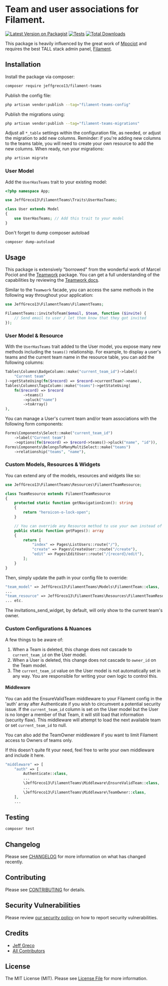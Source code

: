 # Team and user associations for Filament.

[![Latest Version on Packagist](https://img.shields.io/packagist/v/jeffgreco13/filament-teams.svg?style=flat-square)](https://packagist.org/packages/jeffgreco13/filament-teams)
[![Tests](https://github.com/jeffgreco13/filament-teams/actions/workflows/run-tests.yml/badge.svg?branch=main)](https://github.com/jeffgreco13/filament-teams/actions/workflows/run-tests.yml)
[![Total Downloads](https://img.shields.io/packagist/dt/jeffgreco13/filament-teams.svg?style=flat-square)](https://packagist.org/packages/jeffgreco13/filament-teams)

This package is heavily influenced by the great work of [Mpociot](https://github.com/mpociot) and requires the best TALL stack admin panel, [Filament](https://filamentadmin.com/).

## Installation

Install the package via composer:

```bash
composer require jeffgreco13/filament-teams
```

Publish the config file:

```bash
php artisan vendor:publish --tag="filament-teams-config"
```

Publish the migrations using:

```bash
php artisan vendor:publish --tag="filament-teams-migrations"
```

Adjust all `*_table` settings within the configuration file, as needed, or adjust the migration to add new columns. Reminder: if you're adding new columns to the teams table, you will need to create your own resource to add the new columns.
When ready, run your migrations:

```bash
php artisan migrate
```

### User Model

Add the `UserHasTeams` trait to your existing model:

```php
<?php namespace App;

use JeffGreco13\FilamentTeams\Traits\UserHasTeams;

class User extends Model
{
    use UserHasTeams; // Add this trait to your model
}
```

Don't forget to dump composer autoload

```bash
composer dump-autoload
```

## Usage

This package is extensively "borrowed" from the wonderful work of Marcel Pociot and the [Teamwork](https://github.com/mpociot/teamwork) package. You can get a full understanding of the capabilities by reviewing the [Teamwork docs](https://github.com/mpociot/teamwork#readme).

Similar to the `Teamwork` facade, you can access the same methods in the following way throughout your application:

```php
use JeffGreco13\FilamentTeams\FilamentTeams;

FilamentTeams::inviteToTeam($email, $team, function ($invite) {
    // Send email to user / let them know that they got invited
});
```

### User Model & Resource

With the `UserHasTeams` trait added to the User model, you expose many new methods including the `teams()` relationship.
For example, to display a user's teams and the current team name in the resource table, you can add the following columns:

```php
Tables\Columns\BadgeColumn::make("current_team_id")->label(
    "Current team"
)->getStateUsing(fn($record) => $record->currentTeam?->name),
Tables\Columns\TagsColumn::make("teams")->getStateUsing(
    fn($record) => $record
        ->teams()
        ->pluck("name")
        ->toArray()
),
```

You can manage a User's current team and/or team associations with the following form components:

```php
Forms\Components\Select::make("current_team_id")
    ->label("Current team")
    ->options(fn($record) => $record->teams()->pluck("name", "id")),
Forms\Components\BelongsToManyMultiSelect::make("teams")
    ->relationship("teams", "name"),
```

### Custom Models, Resources & Widgets

You can extend any of the models, resources and widgets like so:

```php
use JeffGreco13\FilamentTeams\Resources\FilamentTeamResource;

class TeamResource extends FilamentTeamResource
{
    protected static function getNavigationIcon(): string
    {
        return "heroicon-o-lock-open";
    }

    // You can override any Resource method to use your own instead of those provided by FilamentTeams
    public static function getPages(): array
    {
        return [
            "index" => Pages\ListUsers::route("/"),
            "create" => Pages\CreateUser::route("/create"),
            "edit" => Pages\EditUser::route("/{record}/edit"),
        ];
    }
}
```

Then, simply update the path in your config file to override:

```php
"team_model" => JeffGreco13\FilamentTeams\Models\FilamentTeam::class,
...
"team_resource" => JeffGreco13\FilamentTeams\Resources\FilamentTeamResource::class,
... etc.
```

The invitations_send_widget, by default, will only show to the current team's owner.

### Custom Configurations & Nuances

A few things to be aware of:

1. When a Team is deleted, this change does not cascade to `current_team_id` on the User model.
1. When a User is deleted, this change does not cascade to `owner_id` on the Team model.
1. The `current_team_id` value on the User model is not automatically set in any way. You are responsible for writing your own logic to control this.

#### Middleware

You can add the EnsureValidTeam middleware to your Filament config in the 'auth' array after Authenticate if you wish to circumvent a potential security issue. If the `current_team_id` column is set on the User model but the User is no longer a member of that Team, it will still load that information (security flaw). This middleware will attempt to load the next available team or set `current_team_id` to null.

You can also add the TeamOwner middleware if you want to limit Filament access to Owners of teams only.

If this doesn't quite fit your need, feel free to write your own middleware and include it here.

```php
"middleware" => [
    "auth" => [
        Authenticate::class,
        ...
        \JeffGreco13\FilamentTeams\Middleware\EnsureValidTeam::class,
        ...
        \JeffGreco13\FilamentTeams\Middleware\TeamOwner::class,
    ],
    ...
```

## Testing

```bash
composer test
```

## Changelog

Please see [CHANGELOG](CHANGELOG.md) for more information on what has changed recently.

## Contributing

Please see [CONTRIBUTING](.github/CONTRIBUTING.md) for details.

## Security Vulnerabilities

Please review [our security policy](../../security/policy) on how to report security vulnerabilities.

## Credits

-   [Jeff Greco](https://github.com/jeffgreco13)
-   [All Contributors](../../contributors)

## License

The MIT License (MIT). Please see [License File](LICENSE.md) for more information.
